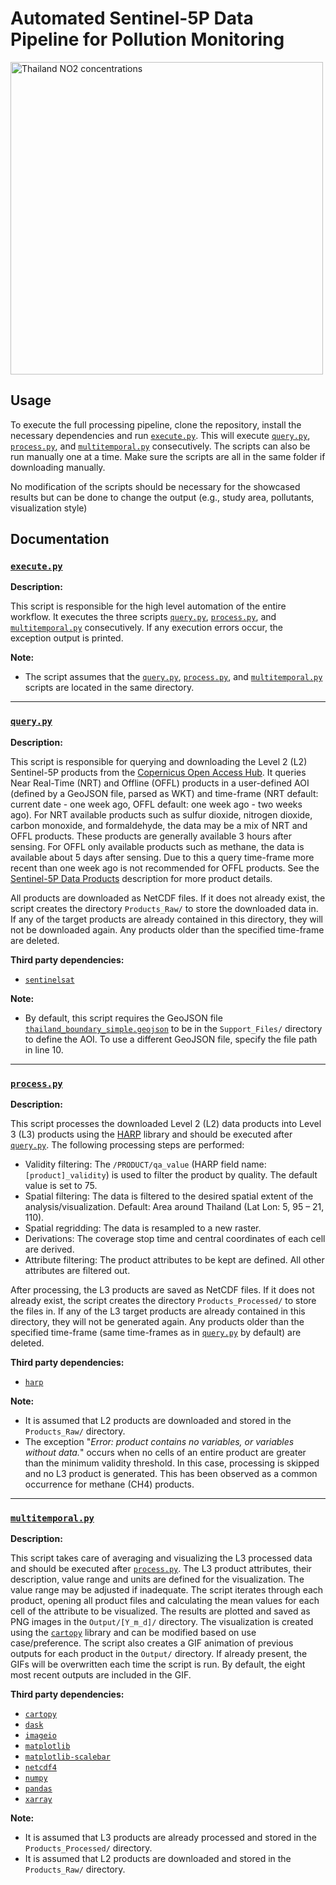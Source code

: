 # Automated Sentinel-5P Data Pipeline for Pollution Monitoring

<img src="Sample_Output/NO2.gif" alt="Thailand NO2 concentrations" width="500"/>

## Usage

To execute the full processing pipeline, clone the repository, install the necessary dependencies and run [`execute.py`](execute.py). This will execute [`query.py`](query.py), [`process.py`](process.py), and [`multitemporal.py`](multitemporal.py) consecutively. The scripts can also be run manually one at a time. Make sure the scripts are all in the same folder if downloading manually. 

No modification of the scripts should be necessary for the showcased results but can be done to change the output (e.g., study area, pollutants, visualization style)

## Documentation

### [`execute.py`](execute.py)

**Description:**

This script is responsible for the high level automation of the entire workflow. It executes the three scripts [`query.py`](query.py), [`process.py`](process.py), and [`multitemporal.py`](multitemporal.py) consecutively. If any execution errors occur, the exception output is printed.

**Note:**

- The script assumes that the [`query.py`](query.py), [`process.py`](process.py), and [`multitemporal.py`](multitemporal.py) scripts are located in the same directory.

---

### [`query.py`](query.py)

**Description:**

This script is responsible for querying and downloading the Level 2 (L2) Sentinel-5P products from the [Copernicus Open Access Hub](https://scihub.copernicus.eu). It queries Near Real-Time (NRT) and Offline (OFFL) products in a user-defined AOI (defined by a GeoJSON file, parsed as WKT) and time-frame (NRT default: current date - one week ago, OFFL default: one week ago - two weeks ago). For NRT available products such as sulfur dioxide, nitrogen dioxide, carbon monoxide, and formaldehyde, the data may be a mix of NRT and OFFL products. These products are generally available 3 hours after sensing. For OFFL only available products such as methane, the data is available about 5 days after sensing. Due to this a query time-frame more recent than one week ago is not recommended for OFFL products. See the [Sentinel-5P Data Products](https://sentinels.copernicus.eu/web/sentinel/missions/sentinel-5p/data-products) description for more product details.

All products are downloaded as NetCDF files. If it does not already exist, the script creates the directory `Products_Raw/` to store the downloaded data in. If any of the target products are already contained in this directory, they will not be downloaded again. Any products older than the specified time-frame are deleted.

**Third party dependencies:**

- [`sentinelsat`](https://github.com/sentinelsat/sentinelsat)


**Note:**

- By default, this script requires the GeoJSON file [`thailand_boundary_simple.geojson`](thailand_boundary_simple.geojson) to be in the `Support_Files/` directory to define the AOI. To use a different GeoJSON file, specify the file path in line 10.

---

### [`process.py`](process.py)

**Description:**

This script processes the downloaded Level 2 (L2) data products into Level 3 (L3) products using the [HARP](https://github.com/stcorp/harp) library and should be executed after [`query.py`](query.py). The following processing steps are performed:

- Validity filtering: The `/PRODUCT/qa_value` (HARP field name: `[product]_validity`) is used to filter the product by quality. The default value is set to 75.
- Spatial filtering: The data is filtered to the desired spatial extent of the analysis/visualization. Default: Area around Thailand (Lat Lon: 5, 95 – 21, 110).
- Spatial regridding: The data is resampled to a new raster.
- Derivations: The coverage stop time and central coordinates of each cell are derived.
- Attribute filtering: The product attributes to be kept are defined. All other attributes are filtered out. 

After processing, the L3 products are saved as NetCDF files. If it does not already exist, the script creates the directory `Products_Processed/` to store the files in. If any of the L3 target products are already contained in this directory, they will not be generated again. Any products older than the specified time-frame (same time-frames as in [`query.py`](query.py) by default) are deleted.

**Third party dependencies:**

- [`harp`](https://github.com/stcorp/harp)

**Note:**

- It is assumed that L2 products are downloaded and stored in the `Products_Raw/` directory.
- The exception "*Error: product contains no variables, or variables without data.*" occurs when no cells of an entire product are greater than the minimum validity threshold. In this case, processing is skipped and no L3 product is generated. This has been observed as a common occurrence for methane (CH4) products.

---

### [`multitemporal.py`](multitemporal.py)

**Description:**

This script takes care of averaging and visualizing the L3 processed data and should be executed after [`process.py`](process.py). The L3 product attributes, their description, value range and units are defined for the visualization. The value range may be adjusted if inadequate. The script iterates through each product, opening all product files and calculating the mean values for each cell of the attribute to be visualized. The results are plotted and saved as PNG images in the `Output/[Y_m_d]/` directory. The visualization is created using the [`cartopy`](https://github.com/SciTools/cartopy) library and can be modified based on use case/preference. The script also creates a GIF animation of previous outputs for each product in the `Output/` directory. If already present, the GIFs will be overwritten each time the script is run. By default, the eight most recent outputs are included in the GIF.

**Third party dependencies:**

- [`cartopy`](https://github.com/SciTools/cartopy)
- [`dask`](https://github.com/dask/dask)
- [`imageio`](https://github.com/imageio/imageio)
- [`matplotlib`](https://github.com/matplotlib/matplotlib)
- [`matplotlib-scalebar`](https://github.com/ppinard/matplotlib-scalebar)
- [`netcdf4`](https://github.com/Unidata/netcdf4-python)
- [`numpy`](https://github.com/numpy/numpy)
- [`pandas`](https://github.com/pandas-dev/pandas)
- [`xarray`](https://github.com/pydata/xarray)

**Note:**

- It is assumed that L3 products are already processed and stored in the `Products_Processed/` directory.
- It is assumed that L2 products are downloaded and stored in the `Products_Raw/` directory.

